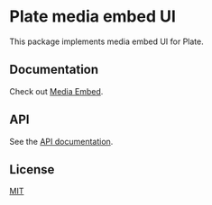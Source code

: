 # Plate media embed UI

This package implements media embed UI for Plate.

## Documentation

Check out [Media Embed](https://plate.udecode.io/docs/plugins/media-embed).

## API

See the [API documentation](https://plate-api.udecode.io/globals.html). 

## License

[MIT](../../../LICENSE)
